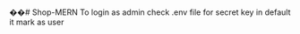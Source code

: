 ��#   S h o p - M E R N 
 
 To login as admin check .env file for secret key
in default it mark as user 
